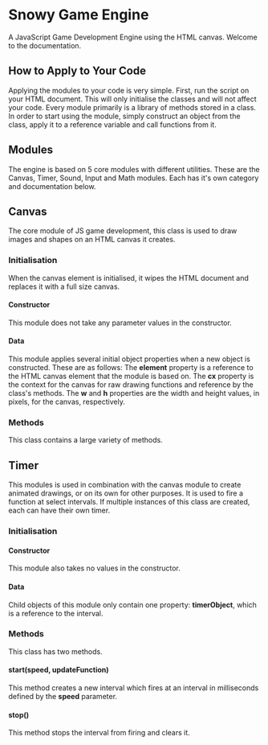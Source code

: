 # Snowy Game Engine
A JavaScript Game Development Engine using the HTML canvas. Welcome to the documentation.

## How to Apply to Your Code
Applying the modules to your code is very simple. First, run the script on your HTML document. This will only initialise the classes and will not affect your code. Every module primarily is a library of methods stored in a class. In order to start using the module, simply construct an object from the class, apply it to a reference variable and call functions from it.

## Modules
The engine is based on 5 core modules with different utilities. These are the Canvas, Timer, Sound, Input and Math modules. Each has it's own category and documentation below.

## Canvas
The core module of JS game development, this class is used to draw images and shapes on an HTML canvas it creates.

### Initialisation
When the canvas element is initialised, it wipes the HTML document and replaces it with a full size canvas.

#### Constructor
This module does not take any parameter values in the constructor.

#### Data
This module applies several initial object properties when a new object is constructed. These are as follows: The **element** property is a reference to the HTML canvas element that the module is based on. The **cx** property is the context for the canvas for raw drawing functions and reference by the class's methods. The **w** and **h** properties are the width and height values, in pixels, for the canvas, respectively.

### Methods
This class contains a large variety of methods.

## Timer
This modules is used in combination with the canvas module to create animated drawings, or on its own for other purposes. It is used to fire a function at select intervals. If multiple instances of this class are created, each can have their own timer.

### Initialisation

#### Constructor
This module also takes no values in the constructor.

#### Data
Child objects of this module only contain one property: **timerObject**, which is a reference to the interval.

### Methods
This class has two methods.

#### start(speed, updateFunction)
This method creates a new interval which fires at an interval in milliseconds defined by the **speed** parameter.

#### stop()
This method stops the interval from firing and clears it.
